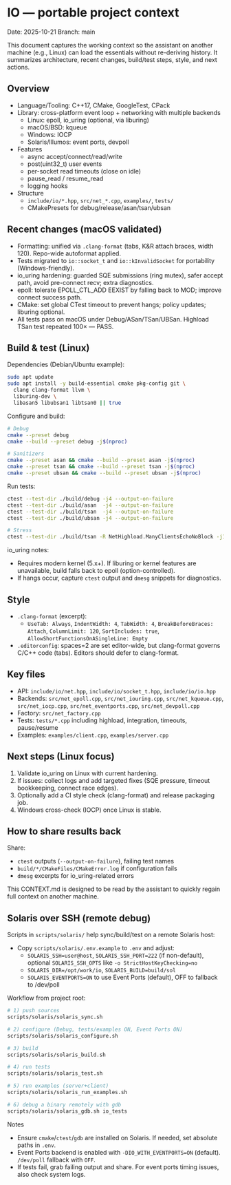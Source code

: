 # IO — portable project context

Date: 2025-10-21
Branch: main

This document captures the working context so the assistant on another machine (e.g., Linux) can load the essentials without re-deriving history. It summarizes architecture, recent changes, build/test steps, style, and next actions.

## Overview

- Language/Tooling: C++17, CMake, GoogleTest, CPack
- Library: cross-platform event loop + networking with multiple backends
  - Linux: epoll, io_uring (optional, via liburing)
  - macOS/BSD: kqueue
  - Windows: IOCP
  - Solaris/Illumos: event ports, devpoll
- Features
  - async accept/connect/read/write
  - post(uint32_t) user events
  - per-socket read timeouts (close on idle)
  - pause_read / resume_read
  - logging hooks
- Structure
  - `include/io/*.hpp`, `src/net_*.cpp`, `examples/`, `tests/`
  - CMakePresets for debug/release/asan/tsan/ubsan

## Recent changes (macOS validated)

- Formatting: unified via `.clang-format` (tabs, K&R attach braces, width 120). Repo-wide autoformat applied.
- Tests migrated to `io::socket_t` and `io::kInvalidSocket` for portability (Windows-friendly).
- io_uring hardening: guarded SQE submissions (ring mutex), safer accept path, avoid pre-connect recv; extra diagnostics.
- epoll: tolerate EPOLL_CTL_ADD EEXIST by falling back to MOD; improve connect success path.
- CMake: set global CTest timeout to prevent hangs; policy updates; liburing optional.
- All tests pass on macOS under Debug/ASan/TSan/UBSan. Highload TSan test repeated 100× — PASS.

## Build & test (Linux)

Dependencies (Debian/Ubuntu example):

```bash
sudo apt update
sudo apt install -y build-essential cmake pkg-config git \
  clang clang-format llvm \
  liburing-dev \
  libasan5 libubsan1 libtsan0 || true
```

Configure and build:

```bash
# Debug
cmake --preset debug
cmake --build --preset debug -j$(nproc)

# Sanitizers
cmake --preset asan && cmake --build --preset asan -j$(nproc)
cmake --preset tsan && cmake --build --preset tsan -j$(nproc)
cmake --preset ubsan && cmake --build --preset ubsan -j$(nproc)
```

Run tests:

```bash
ctest --test-dir ./build/debug -j4 --output-on-failure
ctest --test-dir ./build/asan  -j4 --output-on-failure
ctest --test-dir ./build/tsan  -j4 --output-on-failure
ctest --test-dir ./build/ubsan -j4 --output-on-failure

# Stress
ctest --test-dir ./build/tsan -R NetHighload.ManyClientsEchoNoBlock -j1 --repeat until-fail:100 --output-on-failure
```

io_uring notes:

- Requires modern kernel (5.x+). If liburing or kernel features are unavailable, build falls back to epoll (option-controlled).
- If hangs occur, capture `ctest` output and `dmesg` snippets for diagnostics.

## Style

- `.clang-format` (excerpt):
  - `UseTab: Always`, `IndentWidth: 4`, `TabWidth: 4`, `BreakBeforeBraces: Attach`, `ColumnLimit: 120`, `SortIncludes: true`, `AllowShortFunctionsOnASingleLine: Empty`
- `.editorconfig`: spaces=2 are set editor-wide, but clang-format governs C/C++ code (tabs). Editors should defer to clang-format.

## Key files

- API: `include/io/net.hpp`, `include/io/socket_t.hpp`, `include/io/io.hpp`
- Backends: `src/net_epoll.cpp`, `src/net_iouring.cpp`, `src/net_kqueue.cpp`, `src/net_iocp.cpp`, `src/net_eventports.cpp`, `src/net_devpoll.cpp`
- Factory: `src/net_factory.cpp`
- Tests: `tests/*.cpp` including highload, integration, timeouts, pause/resume
- Examples: `examples/client.cpp`, `examples/server.cpp`

## Next steps (Linux focus)

1) Validate io_uring on Linux with current hardening.
2) If issues: collect logs and add targeted fixes (SQE pressure, timeout bookkeeping, connect race edges).
3) Optionally add a CI style check (clang-format) and release packaging job.
4) Windows cross-check (IOCP) once Linux is stable.

## How to share results back

Share:
- `ctest` outputs (`--output-on-failure`), failing test names
- `build/*/CMakeFiles/CMakeError.log` if configuration fails
- `dmesg` excerpts for io_uring-related errors

This CONTEXT.md is designed to be read by the assistant to quickly regain full context on another machine.

## Solaris over SSH (remote debug)

Scripts in `scripts/solaris/` help sync/build/test on a remote Solaris host:

- Copy `scripts/solaris/.env.example` to `.env` and adjust:
  - `SOLARIS_SSH=user@host`, `SOLARIS_SSH_PORT=222` (if non-default), optional `SOLARIS_SSH_OPTS` like `-o StrictHostKeyChecking=no`
  - `SOLARIS_DIR=/opt/work/io`, `SOLARIS_BUILD=build/sol`
  - `SOLARIS_EVENTPORTS=ON` to use Event Ports (default), OFF to fallback to /dev/poll

Workflow from project root:

```bash
# 1) push sources
scripts/solaris/solaris_sync.sh

# 2) configure (Debug, tests/examples ON, Event Ports ON)
scripts/solaris/solaris_configure.sh

# 3) build
scripts/solaris/solaris_build.sh

# 4) run tests
scripts/solaris/solaris_test.sh

# 5) run examples (server+client)
scripts/solaris/solaris_run_examples.sh

# 6) debug a binary remotely with gdb
scripts/solaris/solaris_gdb.sh io_tests
```

Notes
- Ensure `cmake`/`ctest`/`gdb` are installed on Solaris. If needed, set absolute paths in `.env`.
- Event Ports backend is enabled with `-DIO_WITH_EVENTPORTS=ON` (default). `/dev/poll` fallback with `OFF`.
- If tests fail, grab failing output and share. For event ports timing issues, also check system logs.
